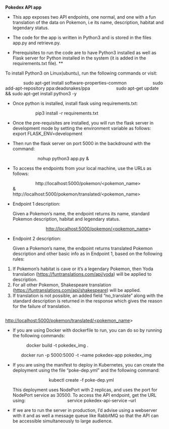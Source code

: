 **Pokedex API app**

- This app exposes two API endpoints, one normal, and one with a fun translation of the data on Pokemon, i.e its name, description, habitat and legendary status.

- The code for the app is written in Python3 and is stored in the files app.py and retrieve.py.

- Prerequisites to run the code are to have Python3 installed as well as Flask server for Python installed in the system (it is added in the requirements.txt file).
**


To install Python3 on Linux(ubuntu), run the following commands or visit:

`        `sudo apt-get install software-properties-common
`           `sudo add-apt-repository ppa:deadsnakes/ppa
`           `sudo apt-get update && sudo apt-get install python3 -y

- Once python is installed, install flask using requirements.txt:
         
  `          `pip3 install -r requirements.txt

- Once the pre-requisites are installed, you will run the flask server in development mode by setting the environment variable as follows:
  `                    `export FLASK\_ENV=development

- Then run the flask server on port 5000 in the backdround with the command:
           
  `           `nohup python3 app.py &


- To access the endpoints from your local machine, use the URLs as follows:
             
  `          `http://localhost:5000/pokemon/<pokemon\_name>
  `              `&
  `             `http://localhost:5000/pokemon/translated/<pokemon\_name>
- Endpoint 1 description:

  Given a Pokemon’s name, the endpoint returns its name, standard Pokemon description, habitat and legendary status.

`                  `[http://localhost:5000/pokemon/<pokemon_name](http://localhost:5000/pokemon/%3cpokemon_name)>

- Endpoint 2 description:
 
  Given a Pokemon’s name, the endpoint returns translated Pokemon description and other basic info as in Endpoint 1, based on the following rules:
1. If Pokemon’s habitat is cave or it’s a legendary Pokemon, then Yoda translation (https://funtranslations.com/api/yoda) will be applied to description.
1. For all other Pokemon, Shakespeare translation (https://funtranslations.com/api/shakespeare) will be applied.
1. If translation is not possible, an added field “no\_translate” along with the standard description is returned in the response which gives the reason for the failure of translation.



`                          `[http://localhost:5000/pokemon/translated/<pokemon_name](http://localhost:5000/pokemon/translated/%3cpokemon_name)>

- If you are using Docker with dockerfile to run, you can do so by running the following commands:

  `      `docker build -t pokedex\_img .

`       `docker run -p 5000:5000 -t –name pokedex-app pokedex\_img

- If you are using the manifest to deploy in Kubernetes, you can create the deployment using the file “poke-dep.yml” and the following command:

  `                `kubectl create -f poke-dep.yml

  This deployment uses NodePort with 2 replicas, and uses the port for NodePort service as 30500. 
  To access the API endpoint, get the URL using:
  `                  `service pokedex-api-service –url




- If we are to run the server in production, I’d advise using a webserver with it and as well a message queue like RabbitMQ so that the API can be accessible simultaneously to large audience. 



